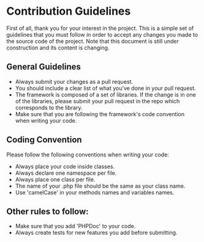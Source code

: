 # Contribution Guidelines
First of all, thank you for your interest in the project. This is a simple set of guidelines that you must follow in order to accept 
any changes you made to the source code of the project. Note that this document is still under construction and its content is 
changing.

## General Guidelines
* Always submit your changes as a pull request. 
* You should include a clear list of what you've done in your pull request.
* The framework is composed of a set of libraries. If the change is in one of the libraries, please submit your 
pull request in the repo which corresponds to the library.
* Make sure that you are following the framework's code convention when writing your code.

## Coding Convention
Please follow the following conventions when writing your code:
* Always place your code inside classes.
* Always declare one namespace per file.
* Always place one class per file.
* The name of your .php file should be the same as your class name.
* Use 'camelCase' in your methods names and variables names.

## Other rules to follow:
* Make sure that you add 'PHPDoc' to your code.
* Always create tests for new features you add before submitting.
